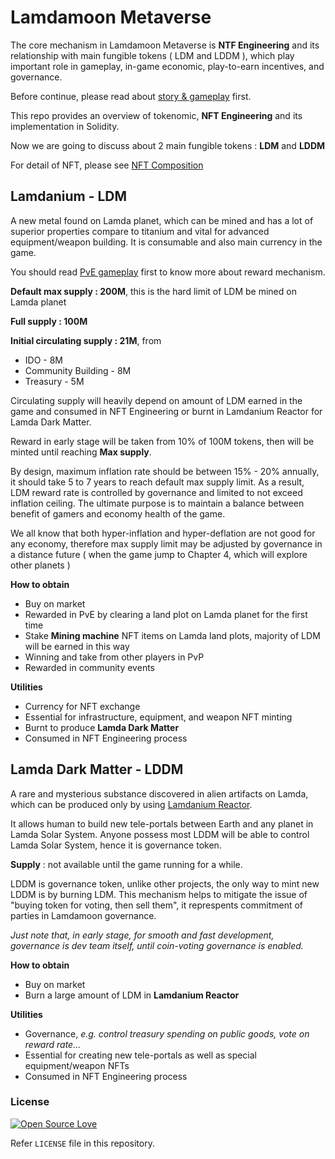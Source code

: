 # Lamdamoon Metaverse

The core mechanism in Lamdamoon Metaverse is **NTF Engineering** and its relationship with main fungible tokens ( LDM and LDDM ), which play important role in gameplay, in-game economic, play-to-earn incentives, and governance.

Before continue, please read about [story & gameplay](https://wiki.lamdamoon.xyz/2264ecc193e04659adc9f3475e52ddf1) first.

This repo provides an overview of tokenomic, **NFT Engineering** and its implementation in Solidity.

Now we are going to discuss about 2 main fungible tokens : **LDM** and **LDDM**

For detail of NFT, please see [NFT Composition](docs/nft.md)

## Lamdanium - LDM

A new metal found on Lamda planet, which can be mined and has a lot of superior properties compare to titanium and vital for advanced equipment/weapon building. It is consumable and also main currency in the game.

You should read [PvE gameplay](https://wiki.lamdamoon.xyz/Story-Gameplay-Reward-2264ecc193e04659adc9f3475e52ddf1) first to know more about reward mechanism.

**Default max supply : 200M**, this is the hard limit of LDM be mined on Lamda planet

**Full supply : 100M**

**Initial circulating supply : 21M**, from

- IDO - 8M
- Community Building - 8M
- Treasury - 5M

Circulating supply will heavily depend on amount of LDM earned in the game and consumed in NFT Engineering or burnt in Lamdanium Reactor for Lamda Dark Matter.

Reward in early stage will be taken from 10% of 100M tokens, then will be minted until reaching **Max supply**.

By design, maximum inflation rate should be between 15% - 20% annually, it should take 5 to 7 years to reach default max supply limit. As a result, LDM reward rate is controlled by governance and limited to not exceed inflation ceiling. The ultimate purpose is to maintain a balance between benefit of gamers and economy health of the game.

We all know that both hyper-inflation and hyper-deflation are not good for any economy, therefore max supply limit may be adjusted by governance in a distance future ( when the game jump to Chapter 4, which will explore other planets )

**How to obtain**

- Buy on market
- Rewarded in PvE by clearing a land plot on Lamda planet for the first time
- Stake **Mining machine** NFT items on Lamda land plots, majority of LDM will be earned in this way
- Winning and take from other players in PvP
- Rewarded in community events

**Utilities**

- Currency for NFT exchange
- Essential for infrastructure, equipment, and weapon NFT minting
- Burnt to produce **Lamda Dark Matter**
- Consumed in NFT Engineering process

## Lamda Dark Matter - LDDM

A rare and mysterious substance discovered in alien artifacts on Lamda, which can be produced only by using [Lamdanium Reactor](https://wiki.lamdamoon.xyz/Equipment-5c71927085e244239abd2b0240b11faa).

It allows human to build new tele-portals between Earth and any planet in Lamda Solar System. Anyone possess most LDDM will be able to control Lamda Solar System, hence it is governance token.

**Supply** : not available until the game running for a while.

LDDM is governance token, unlike other projects, the only way to mint new LDDM is by burning LDM. This mechanism helps to mitigate the issue of "buying token for voting, then sell them", it represpents commitment of parties in Lamdamoon governance.

_Just note that, in early stage, for smooth and fast development, governance is dev team itself, until coin-voting governance is enabled._

**How to obtain**

- Buy on market
- Burn a large amount of LDM in **Lamdanium Reactor**

**Utilities**

- Governance, _e.g. control treasury spending on public goods, vote on reward rate..._
- Essential for creating new tele-portals as well as special equipment/weapon NFTs
- Consumed in NFT Engineering process

### License

[![Open Source Love](https://badges.frapsoft.com/os/mit/mit.svg?v=102)](LICENSE)

Refer `LICENSE` file in this repository.
